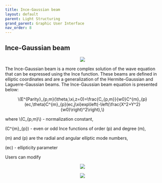 ```yaml
---
title: Ince-Gaussian beam
layout: default
parent: Light Structuring
grand_parent: Graphic User Interface
nav_order: 8
---
```

## [](#header-2)Ince-Gaussian beam
<script id="MathJax-script" async src="https://cdn.jsdelivr.net/npm/mathjax@3/es5/tex-mml-chtml.js"></script>
<p align="center">
  <img src="/BCAA_tutorial/assets/images/Ince_Gaussian_beam_box.png">
</p>
The Ince-Gaussian beam is a more complex solution of the wave equation that can be expressed using the Ince function. These beams are defined in elliptic coordinates and are a generalization of the Hermite-Gaussian and Laguerre-Gaussian beams. The Ince-Gaussian beam equation is presented below:
<p align="center">
\(E^{Parity}_{p,m}(\theta,\xi,z=0)=\frac{C_{p,m}}{w0}C^{m}_{p}(ec,\theta)C^{m}_{p}(ec,j\xi)exp\left(-\left(\frac{X^2+Y^2}{w0}\right)^2\right),\)
<p>
where \(C_{p,m}\) - normalization constant, 
  
\(C^{m}_{p}\) - even or odd Ince functions of order \(p\) and degree \(m\), 

\(m\) and \(p\) are the radial and angular elliptic mode numbers,

\(ec\) - ellipticity parameter
  
Users can modify 
<p align="center">
  <img src="/BCAA_tutorial/assets/images/Ince_Gaussian_even.png">
</p>
<p align="center">
  <img src="/BCAA_tutorial/assets/images/Ince_Gaussian_odd.png">
</p>
